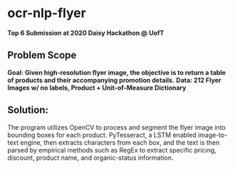 # ocr-nlp-flyer
**Top 6 Submission at 2020 Daisy Hackathon @ UofT**
## Problem Scope
**Goal: Given high-resolution flyer image, the objective is to return a table of products and their accompanying promotion details.**
**Data: 212 Flyer Images w/ no labels, Product + Unit-of-Measure Dictionary**

## Solution:
The program utilizes OpenCV to process and segment the flyer image into bounding boxes for each product. PyTesseract, a LSTM enabled image-to-text engine, then extracts characters from each box, and the text is then parsed by empirical methods such as RegEx to extract specific pricing, discount, product name, and organic-status information.
